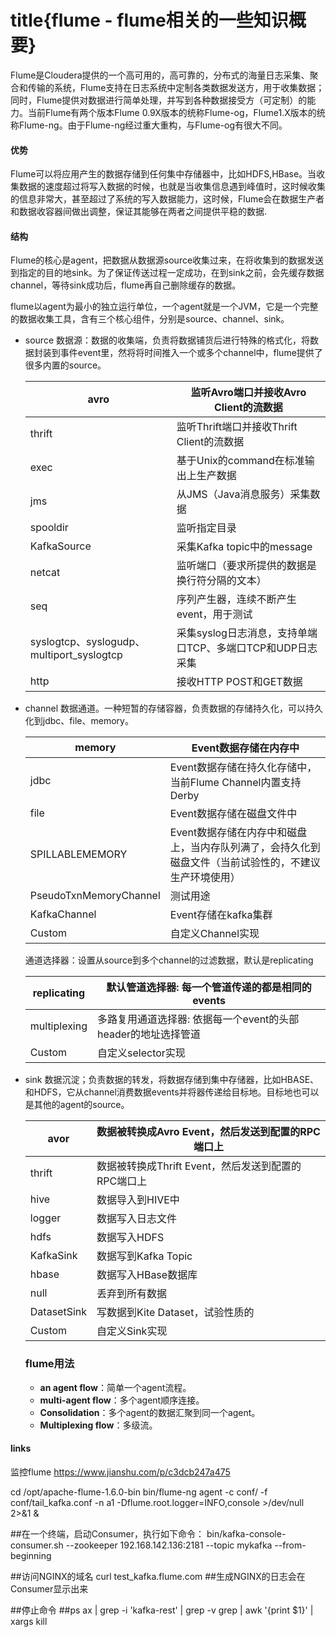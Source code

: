 # title{flume - flume相关的一些知识概要}
Flume是Cloudera提供的一个高可用的，高可靠的，分布式的海量日志采集、聚合和传输的系统，Flume支持在日志系统中定制各类数据发送方，用于收集数据；同时，Flume提供对数据进行简单处理，并写到各种数据接受方（可定制）的能力。当前Flume有两个版本Flume 0.9X版本的统称Flume-og，Flume1.X版本的统称Flume-ng。由于Flume-ng经过重大重构，与Flume-og有很大不同。



#### 优势

 Flume可以将应用产生的数据存储到任何集中存储器中，比如HDFS,HBase。当收集数据的速度超过将写入数据的时候，也就是当收集信息遇到峰值时，这时候收集的信息非常大，甚至超过了系统的写入数据能力，这时候，Flume会在数据生产者和数据收容器间做出调整，保证其能够在两者之间提供平稳的数据.



#### 结构

Flume的核心是agent，把数据从数据源source收集过来，在将收集到的数据发送到指定的目的地sink。为了保证传送过程一定成功，在到sink之前，会先缓存数据channel，等待sink成功后，flume再自己删除缓存的数据。

flume以agent为最小的独立运行单位，一个agent就是一个JVM，它是一个完整的数据收集工具，含有三个核心组件，分别是source、channel、sink。

* source 数据源：数据的收集端，负责将数据铺货后进行特殊的格式化，将数据封装到事件event里，然将将时间推入一个或多个channel中，flume提供了很多内置的source。

    | avro                                      | 监听Avro端口并接收Avro Client的流数据                     |
    | ----------------------------------------- | --------------------------------------------------------- |
    | thrift                                    | 监听Thrift端口并接收Thrift Client的流数据                 |
    | exec                                      | 基于Unix的command在标准输出上生产数据                     |
    | jms                                       | 从JMS（Java消息服务）采集数据                             |
    | spooldir                                  | 监听指定目录                                              |
    | KafkaSource                               | 采集Kafka topic中的message                                |
    | netcat                                    | 监听端口（要求所提供的数据是换行符分隔的文本）            |
    | seq                                       | 序列产生器，连续不断产生event，用于测试                   |
    | syslogtcp、syslogudp、multiport_syslogtcp | 采集syslog日志消息，支持单端口TCP、多端口TCP和UDP日志采集 |
    | http                                      | 接收HTTP POST和GET数据                                    |

    

* channel 数据通道。一种短暂的存储容器，负责数据的存储持久化，可以持久化到jdbc、file、memory。

    | memory                 | Event数据存储在内存中                                        |
    | ---------------------- | ------------------------------------------------------------ |
    | jdbc                   | Event数据存储在持久化存储中，当前Flume Channel内置支持Derby  |
    | file                   | Event数据存储在磁盘文件中                                    |
    | SPILLABLEMEMORY        | Event数据存储在内存中和磁盘上，当内存队列满了，会持久化到磁盘文件（当前试验性的，不建议生产环境使用） |
    | PseudoTxnMemoryChannel | 测试用途                                                     |
    | KafkaChannel           | Event存储在kafka集群                                         |
    | Custom                 | 自定义Channel实现                                            |

    通道选择器：设置从source到多个channel的过滤数据，默认是replicating

    | replicating  | 默认管道选择器: 每一个管道传递的都是相同的events             |
    | ------------ | ------------------------------------------------------------ |
    | multiplexing | 多路复用通道选择器: 依据每一个event的头部header的地址选择管道 |
    | Custom       | 自定义selector实现                                           |

    

* sink 数据沉淀；负责数据的转发，将数据存储到集中存储器，比如HBASE、和HDFS，它从channel消费数据events并将器传递给目标地。目标地也可以是其他的agent的source。

    | avor        | 数据被转换成Avro Event，然后发送到配置的RPC端口上   |
    | ----------- | --------------------------------------------------- |
    | thrift      | 数据被转换成Thrift Event，然后发送到配置的RPC端口上 |
    | hive        | 数据导入到HIVE中                                    |
    | logger      | 数据写入日志文件                                    |
    | hdfs        | 数据写入HDFS                                        |
    | KafkaSink   | 数据写到Kafka Topic                                 |
    | hbase       | 数据写入HBase数据库                                 |
    | null        | 丢弃到所有数据                                      |
    | DatasetSink | 写数据到Kite Dataset，试验性质的                    |
    | Custom      | 自定义Sink实现                                      |

    ### flume用法

    * **an agent flow**：简单一个agent流程。
    * **multi-agent flow**：多个agent顺序连接。
    * **Consolidation**：多个agent的数据汇聚到同一个agent。
    * **Multiplexing flow**：多级流。





#### links

监控flume https://www.jianshu.com/p/c3dcb247a475


cd /opt/apache-flume-1.6.0-bin
bin/flume-ng agent -c conf/ -f conf/tail_kafka.conf -n a1 -Dflume.root.logger=INFO,console  >/dev/null 2>&1 &


##在一个终端，启动Consumer，执行如下命令：
bin/kafka-console-consumer.sh --zookeeper 192.168.142.136:2181 --topic mykafka --from-beginning

##访问NGINX的域名
curl  test_kafka.flume.com
##生成NGINX的日志会在Consumer显示出来

##停止命令
##ps ax | grep -i 'kafka-rest' | grep -v grep | awk '{print $1}' | xargs kill
